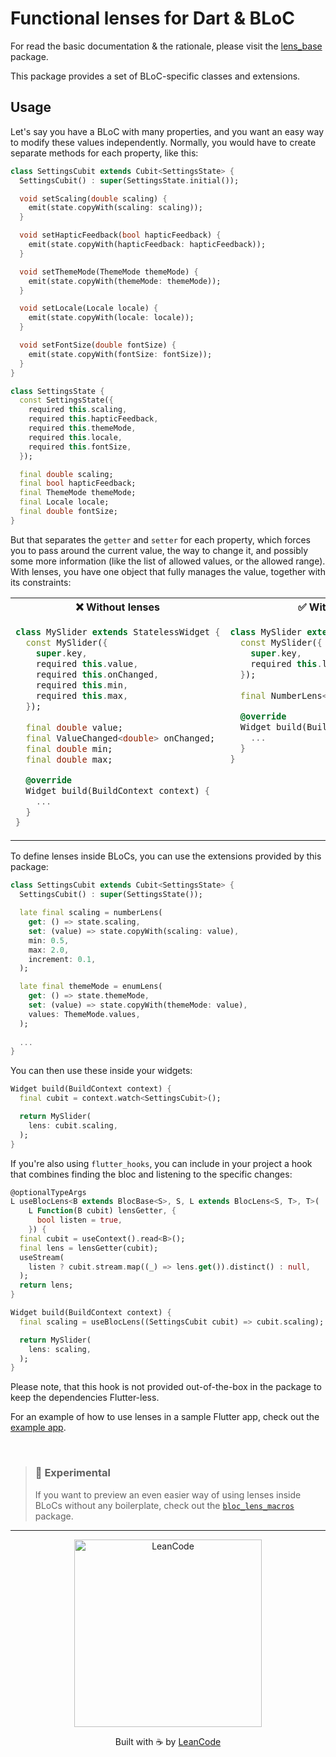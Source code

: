 # Functional lenses for Dart & BLoC

For read the basic documentation & the rationale, please visit
the [lens_base](https://pub.dev/packages/lens_base) package.

This package provides a set of BLoC-specific classes and extensions.

## Usage

Let's say you have a BLoC with many properties, and you want an easy way to
modify these values independently. Normally, you would have to create separate
methods for each property, like this:
```dart
class SettingsCubit extends Cubit<SettingsState> {
  SettingsCubit() : super(SettingsState.initial());

  void setScaling(double scaling) {
    emit(state.copyWith(scaling: scaling));
  }

  void setHapticFeedback(bool hapticFeedback) {
    emit(state.copyWith(hapticFeedback: hapticFeedback));
  }

  void setThemeMode(ThemeMode themeMode) {
    emit(state.copyWith(themeMode: themeMode));
  }

  void setLocale(Locale locale) {
    emit(state.copyWith(locale: locale));
  }

  void setFontSize(double fontSize) {
    emit(state.copyWith(fontSize: fontSize));
  }
}

class SettingsState {
  const SettingsState({
    required this.scaling,
    required this.hapticFeedback,
    required this.themeMode,
    required this.locale,
    required this.fontSize,
  });

  final double scaling;
  final bool hapticFeedback;
  final ThemeMode themeMode;
  final Locale locale;
  final double fontSize;
}
```

But that separates the `getter` and `setter` for each property, which forces you
to pass around the current value, the way to change it, and possibly some more
information (like the list of allowed values, or the allowed range). With lenses,
you have one object that fully manages the value, together with its constraints:

<table>
<tr><th>❌ Without lenses</th><th>✅ With lenses</th></tr>
<tr>
<td valign="top">

```dart
class MySlider extends StatelessWidget {
  const MySlider({
    super.key,
    required this.value,
    required this.onChanged,
    required this.min,
    required this.max,
  });
  
  final double value;
  final ValueChanged<double> onChanged;
  final double min;
  final double max;

  @override
  Widget build(BuildContext context) {
    ...
  }
}
```

</td>
<td valign="top">

```dart
class MySlider extends StatelessWidget {
  const MySlider({
    super.key,
    required this.lens,
  });
  
  final NumberLens<double> lens;

  @override
  Widget build(BuildContext context) {
    ...
  }
}
```

</td>
</tr>
</table>

To define lenses inside BLoCs, you can use the extensions provided by this package:

```dart
class SettingsCubit extends Cubit<SettingsState> {
  SettingsCubit() : super(SettingsState());

  late final scaling = numberLens(
    get: () => state.scaling,
    set: (value) => state.copyWith(scaling: value),
    min: 0.5,
    max: 2.0,
    increment: 0.1,
  );

  late final themeMode = enumLens(
    get: () => state.themeMode,
    set: (value) => state.copyWith(themeMode: value),
    values: ThemeMode.values,
  );
  
  ...
}
```

You can then use these inside your widgets:
```dart
Widget build(BuildContext context) {
  final cubit = context.watch<SettingsCubit>();

  return MySlider(
    lens: cubit.scaling,
  );
}
```

If you're also using `flutter_hooks`, you can include in your project a hook that
combines finding the bloc and listening to the specific changes:
```dart
@optionalTypeArgs
L useBlocLens<B extends BlocBase<S>, S, L extends BlocLens<S, T>, T>(
    L Function(B cubit) lensGetter, {
      bool listen = true,
    }) {
  final cubit = useContext().read<B>();
  final lens = lensGetter(cubit);
  useStream(
    listen ? cubit.stream.map((_) => lens.get()).distinct() : null,
  );
  return lens;
}
```

```dart
Widget build(BuildContext context) {
  final scaling = useBlocLens((SettingsCubit cubit) => cubit.scaling);

  return MySlider(
    lens: scaling,
  );
}
```

Please note, that this hook is not provided out-of-the-box in the package
to keep the dependencies Flutter-less.

For an example of how to use lenses in a sample Flutter app, check out the
[example app](./example/bloc_lens_example/lib/features/counters_cubit.dart).

<br/>

> ### 🧪 **Experimental**
>
> If you want to preview an even easier way of using lenses inside BLoCs without any boilerplate,
> check out the [`bloc_lens_macros`](https://pub.dev/packages/bloc_lens_macros) package.

---

<p align="center">
   <a href="https://leancode.co/?utm_source=readme&utm_medium=bloc_lens_package">
      <img alt="LeanCode" src="https://leancodepublic.blob.core.windows.net/public/wide.png" width="300"/>
   </a>
   <p align="center">
   Built with ☕️ by <a href="https://leancode.co/?utm_source=readme&utm_medium=bloc_lens_package">LeanCode</a>
   </p>
</p>

[lens_base]: https://pub.dev/packages/lens_base
